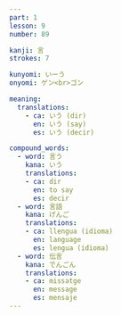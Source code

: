 ```yaml
---
part: 1
lesson: 9
number: 89

kanji: 言
strokes: 7

kunyomi: いーう
onyomi: ゲン<br>ゴン

meaning:
  translations:
    - ca: いう (dir)
      en: いう (say)
      es: いう (decir)

compound_words:
  - word: 言う
    kana: いう
    translations:
    - ca: dir
      en: to say
      es: decir
  - word: 言語
    kana: げんご
    translations:
    - ca: llengua (idioma)
      en: language
      es: lengua (idioma)
  - word: 伝言
    kana: でんごん
    translations:
    - ca: missatge
      en: message
      es: mensaje
---
```

